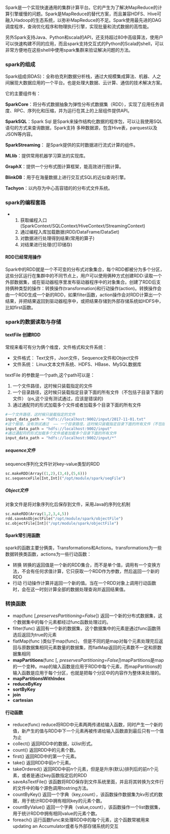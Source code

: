 Spark是一个实现快速通用的集群计算平台。它的产生为了解决MapReduce的计算引擎缓慢的问题。Spark是MapReduce的替代方案，而且兼容HDFS、Hive可融入Hadoop的生态系统，以弥补MapReduce的不足。Spark使用最先进的DAG调度程序，查询优化程序和物理执行引擎，实现批量和流式数据的高性能。

另外Spark支持Java、Python和scala的API，还支持超过80中高级算法，使用户可以快速构建不同的应用，而且spark支持交互式的Python的Scala的shell，可以非常方便地在这些shell中使用spark集群来验证解决问题的方法。



### spark的组成

Spark组成(BDAS)：全称伯克利数据分析栈，通过大规模集成算法、机器、人之间展现大数据应用的一个平台。也是处理大数据、云计算、通信的技术解决方案。

它的主要组件有：

**SparkCore**：将分布式数据抽象为弹性分布式数据集（RDD），实现了应用任务调度、RPC、序列化和压缩，并为运行在其上的上层组件提供API。

**SparkSQL**：Spark Sql 是Spark来操作结构化数据的程序包，可以让我使用SQL语句的方式来查询数据，Spark支持 多种数据源，包含Hive表，parquest以及JSON等内容。

**SparkStreaming**： 是Spark提供的实时数据进行流式计算的组件。

**MLlib**：提供常用机器学习算法的实现库。

**GraphX**：提供一个分布式图计算框架，能高效进行图计算。

**BlinkDB**：用于在海量数据上进行交互式SQL的近似查询引擎。

**Tachyon**：以内存为中心高容错的的分布式文件系统。



### spark的编程套路

 * 1. 获取编程入口(SparkContext/SQLContext/HiveContext/StreamingContext)
   2. 通过编程入库加载数据(RDD/DataFrame/DataSet)
   3. 对数据进行处理得到结果(常用的算子)
   4. 对结果进行处理(打印储存)

#### RDD已经常用操作

Spark中的RDD就是一个不可变的分布式对象集合，每个RDD都被分为多个分区，这些分区运行在集群中的不同节点上，用户可以使用俩种方式创建RDD:读取一个外部数据集，或在驱动器程序里发布驱动器程序中的对象集合。创建了RDD后支持俩种类型的操作：转换操作(transformation)和行动操作(action)。转换操作会由一个RDD生成一个新的RDD，如果filter函数，action操作会对RDD计算出一个结果，并把结果返回到驱动器程序中，或把结果存储到外部存储系统如HDFS中，比如first函数。



### spark的数据读取与存储

#### textFile 创建RDD

常规来看可有分为俩个维度，文件格式和文件系统：

* 文件格式： Text文件，Json文件，Sequence文件和Object文件
* 文件系统： Linux文本文件系统、HDFS、HBase、MySQL数据库

textFile 的参数是一个path,这个path可以是：
1. 一个文件路径，这时候只装载指定的文件
2. 一个目录路径，这时候只装载指定目录下面的所有文件（不包括子目录下面的文件）  (ps,这个没有测试通过，应该是错误的)
3. 通过通配符的形式加载多个文件或者加载多个目录下面的所有文件

```python
#一个文件路径，这时候只装载指定的文件
input_data_path = "hdfs://localhost:9002/input/2017-11-01.txt"  
#这个报错，没有测试通过  —— 一个目录路径，这时候只装载指定目录下面的所有文件（不包括子目录下面的文件）
input_data_path = "hdfs://localhost:9002/input"  
#通过通配符的形式加载多个文件或者加载多个目录下面的所有文件
input_data_path = "hdfs://localhost:9002/input/*"   
```



##### sequence文件

sequence序列化文件针对key-value类型的RDD

```python
sc.makeRDD(Array((1,2),(3,4),(5,6)))
sc.sequenceFile[Int,Int]("/opt/module/spark/seqFile")
```

##### Object文件

对象文件是将对象序列化后保存到文件，采用Java的序列化机制

```python
sc.makeRDD(Array(1,2,3,4,5))
rdd.saveAsObjectFile("/opt/module/spark/objectFile")
sc.objectFile[Int]("/opt/module/spark/objectFile")
```

#### Spark常引用函数

spark的函数主要分俩类，Transformations和Actions。transformations为一些数据转换类函数，actions为一些行动函数：

* 转换 转换的返回值是一个新的RDD集合，而不是单个值，调用有一个变换方法，不会有任何求值计算，它只获取一个RDD作为参数，然后返回一个新的RDD
* 行动 行动操作计算并返回一个新的值。当在一个RDD对象上调用行动函数时，会在这一时刻计算全部的数据处理查询并返回结果值。

### 转换函数

* map(func [,*preservesPartitioning=False*])  返回一个新的分布式数据集，这个数据集中的每个元素都经过func函数处理过的。
* filter(func) 返回有一个新的数据集，这个数据集中的元素是通过func函数筛选后返回为true的元素
* flatMap(func )类似于map(func)， 但是不同的是map对每个元素处理完后返回与原数据集相同元素数量的数据集，而flatMap返回的元素数不一定和原数据集相同
* **mapPartitions**(func [, *preservesPartitioning=False]*)mapPartitions是map的一个变种。map的输入函数是应用于RDD中每个元素，而mapPartitions的输入函数是应用于每个分区，也就是把每个分区中的内容作为整体来处理的。
* **mapPartitionsWithIndex**
* **reduceByKey**
* **sortByKey**
* **join**
* **cartesian**

####  行动函数

* reduce(func) reduce将RDD中元素两两传递给输入函数，同时产生一个新的值，新产生的值与RDD中下一个元素再被传递给输入函数直到最后只有一个值为止
* collect()  返回RDD中的数据，以list形式。
* count() 返回RDD中的元素个数。
* first()  返回RDD中的第一个元素。
* take() 返回RDD中前n个元素。
* takeOrdered() 返回RDD中前n个元素，但是是升序(默认)排列后的前n个元素，或者是通过key函数指定后的RDD
* saveAsTextFile() 该函数将RDD保存到文件系统里面，并且将其转换为文件行的文件中的每个源色调用tostring方法。
* countByKey() 返回一个字典（key,count），该函数操作数据集为kv形式的数据，用于统计RDD中拥有相同key的元素个数。
* countByValue() 返回一个字典（value,count），该函数操作一个list数据集，用于统计RDD中拥有相同value的元素个数。
* foreach() 运行函数func来处理RDD中的每个元素，这个函数常被用来updating an Accumulator或者与外部存储系统的交互









































